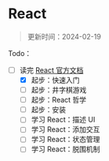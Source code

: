 # React

> 更新时间：2024-02-19

Todo：
- [ ] 读完 [React 官方文档](https://zh-hans.react.dev/)
  - [x] 起步：快速入门
  - [ ] 起步：井字棋游戏
  - [ ] 起步：React 哲学
  - [ ] 起步：安装
  - [ ] 学习 React：描述 UI
  - [ ] 学习 React：添加交互
  - [ ] 学习 React：状态管理
  - [ ] 学习 React：脱围机制
